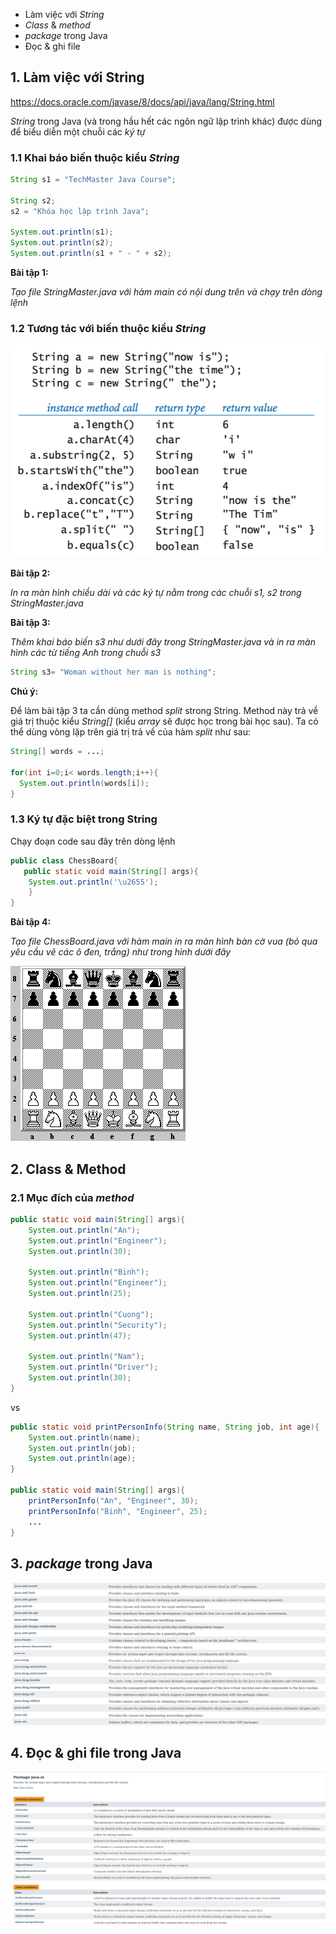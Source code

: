 * Làm việc với *String*
* *Class* & *method*
* *package* trong Java
* Đọc & ghi file

## 1. Làm việc với String

https://docs.oracle.com/javase/8/docs/api/java/lang/String.html

*String* trong Java (và trong hầu hết các ngôn ngữ lập trình khác) được dùng để biểu diễn một chuỗi các *ký tự*

### 1.1 Khai báo biến thuộc kiểu *String*

 ```java
 String s1 = "TechMaster Java Course";

 String s2;
 s2 = "Khóa học lập trình Java";

 System.out.println(s1);
 System.out.println(s2);
 System.out.println(s1 + " - " + s2);
 ```

__Bài tập 1:__

*Tạo file StringMaster.java với hàm *main* có nội dung trên và chạy trên dòng lệnh*

### 1.2 Tương tác với biến thuộc kiểu *String*

![](./materials/string_ops.png)

__Bài tập 2:__

*In ra màn hình chiều dài và các ký tự nằm trong các chuỗi s1, s2 trong StringMaster.java*

__Bài tập 3:__

*Thêm khai báo biến s3 như dưới đây trong StringMaster.java và in ra màn hình các từ tiếng Anh trong chuỗi s3*

```java
String s3= "Woman without her man is nothing";
```

__Chú ý:__

Để làm bài tập 3 ta cần dùng method *split* strong String. Method này trả về giá trị thuộc kiểu *String[]* (kiểu *array* sẽ được học trong bài học sau). Ta có thể dùng vòng lặp trên giá trị trả về của hàm *split* như sau:

 ```java
 String[] words = ...;

 for(int i=0;i< words.length;i++){
   System.out.println(words[i]);
 }
 ```

### 1.3 Ký tự đặc biệt trong String

Chạy đoạn code sau đây trên dòng lệnh

```java
public class ChessBoard{
   public static void main(String[] args){
    System.out.println('\u2655');
    }
}
```

__Bài tập 4:__

*Tạo file ChessBoard.java với hàm *main* in ra màn hình bàn cờ vua (bỏ qua yêu cầu vẽ các ô đen, trắng) như trong hình dưới đây*


![](./materials/chess_board.gif)

## 2. Class & Method

### 2.1 Mục đích của *method*

```java
public static void main(String[] args){
    System.out.println("An");
    System.out.println("Engineer");
    System.out.println(30);

    System.out.println("Binh");
    System.out.println("Engineer");
    System.out.println(25);

    System.out.println("Cuong");
    System.out.println("Security");
    System.out.println(47);

    System.out.println("Nam");
    System.out.println("Driver");
    System.out.println(30);
}
```

vs

```java
public static void printPersonInfo(String name, String job, int age){
    System.out.println(name);
    System.out.println(job);
    System.out.println(age);
}

public static void main(String[] args){
    printPersonInfo("An", "Engineer", 30);
    printPersonInfo("Binh", "Engineer", 25);
    ...
}
```

## 3. *package* trong Java

![](./materials/java_core_packages.png)

## 4. Đọc & ghi file trong Java

![](./materials/java_io_package.png)